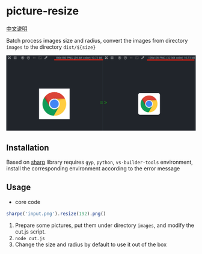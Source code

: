 # picture-resize

[中文说明](./README.zh.md)

Batch process images size and radius, convert the images from directory `images`
to the directory `dist/${size}`


![image](./result.png)

## Installation

Based on [sharp](https://github.com/lovell/sharp/tree/master) library
requires `gyp`, `python`, `vs-builder-tools` environment, install the
corresponding environment according to the error message

## Usage

+ core code

```js
sharpe('input.png').resize(192).png()
```

1. Prepare some pictures, put them under directory `images`, and modify the
   cut.js script.
2. `node cut.js`
3. Change the size and radius by default to use it out of the box 
